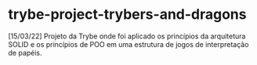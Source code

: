 # trybe-project-trybers-and-dragons
[15/03/22] Projeto da Trybe onde foi aplicado os princípios da arquitetura SOLID e os princípios de POO em uma estrutura de jogos de interpretação de papéis.
